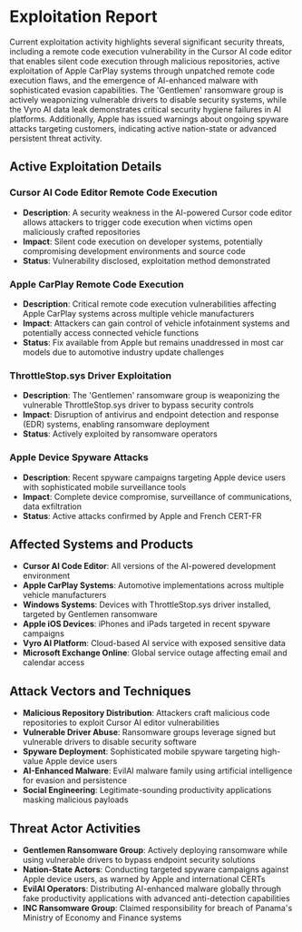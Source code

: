 # Exploitation Report

Current exploitation activity highlights several significant security threats, including a remote code execution vulnerability in the Cursor AI code editor that enables silent code execution through malicious repositories, active exploitation of Apple CarPlay systems through unpatched remote code execution flaws, and the emergence of AI-enhanced malware with sophisticated evasion capabilities. The 'Gentlemen' ransomware group is actively weaponizing vulnerable drivers to disable security systems, while the Vyro AI data leak demonstrates critical security hygiene failures in AI platforms. Additionally, Apple has issued warnings about ongoing spyware attacks targeting customers, indicating active nation-state or advanced persistent threat activity.

## Active Exploitation Details

### Cursor AI Code Editor Remote Code Execution
- **Description**: A security weakness in the AI-powered Cursor code editor allows attackers to trigger code execution when victims open maliciously crafted repositories
- **Impact**: Silent code execution on developer systems, potentially compromising development environments and source code
- **Status**: Vulnerability disclosed, exploitation method demonstrated

### Apple CarPlay Remote Code Execution
- **Description**: Critical remote code execution vulnerabilities affecting Apple CarPlay systems across multiple vehicle manufacturers
- **Impact**: Attackers can gain control of vehicle infotainment systems and potentially access connected vehicle functions
- **Status**: Fix available from Apple but remains unaddressed in most car models due to automotive industry update challenges

### ThrottleStop.sys Driver Exploitation
- **Description**: The 'Gentlemen' ransomware group is weaponizing the vulnerable ThrottleStop.sys driver to bypass security controls
- **Impact**: Disruption of antivirus and endpoint detection and response (EDR) systems, enabling ransomware deployment
- **Status**: Actively exploited by ransomware operators

### Apple Device Spyware Attacks
- **Description**: Recent spyware campaigns targeting Apple device users with sophisticated mobile surveillance tools
- **Impact**: Complete device compromise, surveillance of communications, data exfiltration
- **Status**: Active attacks confirmed by Apple and French CERT-FR

## Affected Systems and Products

- **Cursor AI Code Editor**: All versions of the AI-powered development environment
- **Apple CarPlay Systems**: Automotive implementations across multiple vehicle manufacturers
- **Windows Systems**: Devices with ThrottleStop.sys driver installed, targeted by Gentlemen ransomware
- **Apple iOS Devices**: iPhones and iPads targeted in recent spyware campaigns
- **Vyro AI Platform**: Cloud-based AI service with exposed sensitive data
- **Microsoft Exchange Online**: Global service outage affecting email and calendar access

## Attack Vectors and Techniques

- **Malicious Repository Distribution**: Attackers craft malicious code repositories to exploit Cursor AI editor vulnerabilities
- **Vulnerable Driver Abuse**: Ransomware groups leverage signed but vulnerable drivers to disable security software
- **Spyware Deployment**: Sophisticated mobile spyware targeting high-value Apple device users
- **AI-Enhanced Malware**: EvilAI malware family using artificial intelligence for evasion and persistence
- **Social Engineering**: Legitimate-sounding productivity applications masking malicious payloads

## Threat Actor Activities

- **Gentlemen Ransomware Group**: Actively deploying ransomware while using vulnerable drivers to bypass endpoint security solutions
- **Nation-State Actors**: Conducting targeted spyware campaigns against Apple device users, as warned by Apple and international CERTs
- **EvilAI Operators**: Distributing AI-enhanced malware globally through fake productivity applications with advanced anti-detection capabilities
- **INC Ransomware Group**: Claimed responsibility for breach of Panama's Ministry of Economy and Finance systems